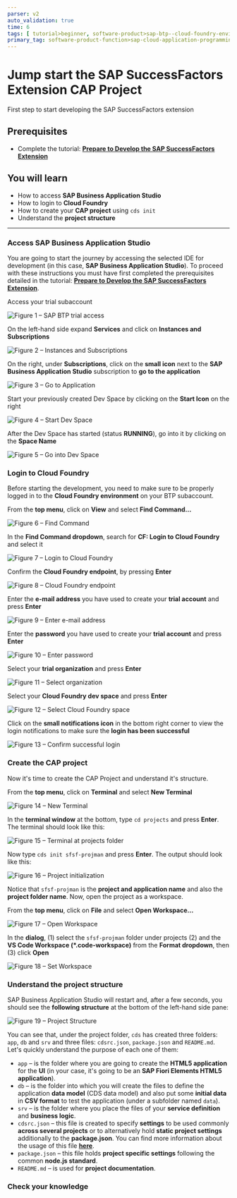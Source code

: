 ```yaml
---
parser: v2
auto_validation: true
time: 6
tags: [ tutorial>beginner, software-product>sap-btp--cloud-foundry-environment]
primary_tag: software-product-function>sap-cloud-application-programming-model
---
```


# Jump start the SAP SuccessFactors Extension CAP Project
<!-- description --> First step to start developing the SAP SuccessFactors extension

## Prerequisites
 - Complete the tutorial: [**Prepare to Develop the SAP SuccessFactors Extension**](cap-extend-sfsf-intro)

## You will learn
  - How to access **SAP Business Application Studio**
  - How to login to **Cloud Foundry**
  - How to create your **CAP project** using `cds init`
  - Understand the **project structure**

---

### Access SAP Business Application Studio

You are going to start the journey by accessing the selected IDE for development (in this case, **SAP Business Application Studio**). To proceed with these instructions you must have first completed the prerequisites detailed in the tutorial: [**Prepare to Develop the SAP SuccessFactors Extension**](cap-extend-sfsf-intro).

Access your trial subaccount

![Figure 1 – SAP BTP trial access](trial.png)

On the left-hand side expand **Services** and click on **Instances and Subscriptions**

![Figure 2 – Instances and Subscriptions](instances-subscriptions.png)

On the right, under **Subscriptions**, click on the **small icon** next to the **SAP Business Application Studio** subscription to **go to the application**

![Figure 3 – Go to Application](go-to-application.png)

 Start your previously created Dev Space by clicking on the **Start Icon** on the right

 ![Figure 4 – Start Dev Space](start-dev-space.png)

 After the Dev Space has started (status **RUNNING**), go into it by clicking on the **Space Name**

 ![Figure 5 – Go into Dev Space](go-into-dev-space.png)


### Login to Cloud Foundry

Before starting the development, you need to make sure to be properly logged in to the **Cloud Foundry environment** on your BTP subaccount.

From the **top menu**, click on **View** and select **Find Command…**

![Figure 6 – Find Command](find-command.png)

In the **Find Command dropdown**, search for **CF: Login to Cloud Foundry** and select it

![Figure 7 – Login to Cloud Foundry](login-to-cf.png)

Confirm the **Cloud Foundry endpoint**, by pressing **Enter**

![Figure 8 – Cloud Foundry endpoint](cf-endpoint.png)

Enter the **e-mail address** you have used to create your **trial account** and press **Enter**

![Figure 9 – Enter e-mail address](e-mail.png)

Enter the **password** you have used to create your **trial account** and press **Enter**

![Figure 10 – Enter password](password.png)

Select your **trial organization** and press **Enter**

![Figure 11 – Select organization](select-org.png)

Select your **Cloud Foundry dev space** and press **Enter**

![Figure 12 – Select Cloud Foundry space](select-space.png)

Click on the **small notifications icon** in the bottom right corner to view the login notifications to make sure the **login has been successful**

![Figure 13 – Confirm successful login](confirm-login.png)


### Create the CAP project

Now it's time to create the CAP Project and understand it's structure.

From the **top menu**, click on **Terminal** and select **New Terminal**

![Figure 14 – New Terminal](new-terminal.png)

In the **terminal window** at the bottom, type `cd projects` and press **Enter**. The terminal should look like this:

![Figure 15 – Terminal at projects folder](projects-folder.png)

Now type `cds init sfsf-projman` and press **Enter**. The output should look like this:

![Figure 16 – Project initialization](project-init.png)

Notice that `sfsf-projman` is the **project and application name** and also the **project folder name**. Now, open the project as a workspace.

From the **top menu**, click on **File** and select **Open Workspace…**

![Figure 17 – Open Workspace](open-workspace.png)

In the **dialog**, (1) select the `sfsf-projman` folder under projects (2) and the **VS Code Workspace (*.code-workspace)** from the **Format dropdown**, then (3) click **Open**

![Figure 18 – Set Workspace](set-workspace.png)


### Understand the project structure

SAP Business Application Studio will restart and, after a few seconds, you should see the **following structure** at the bottom of the left-hand side pane:

![Figure 19 – Project Structure](project-structure.png)

You can see that, under the project folder, `cds` has created three folders: `app`, `db` and `srv` and three files: `cdsrc.json`, `package.json` and `README.md`. Let's quickly understand the purpose of each one of them:

- `app` – is the folder where you are going to create the **HTML5 application** for the **UI** (in your case, it's going to be an **SAP Fiori Elements HTML5 application**).
- `db` – is the folder into which you will create the files to define the application **data model** (CDS data model) and also put some **initial data** in **CSV format** to test the application (under a subfolder named `data`).
- `srv` – is the folder where you place the files of your **service definition** and **business logic**.
- `cdsrc.json` – this file is created to specify **settings** to be used commonly **across several projects** or to alternatively hold **static project settings** additionally to the **package.json**. You can find more information about the usage of this file [**here**](https://cap.cloud.sap/docs/node.js/cds-env).
- `package.json` – this file holds **project specific settings** following the common **node.js standard**.
- `README.md` – is used for **project documentation**.


### Check your knowledge



